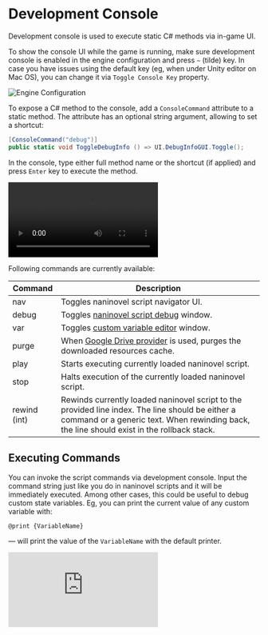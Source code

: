 ﻿# Development Console

Development console is used to execute static C# methods via in-game UI.

To show the console UI while the game is running, make sure development console is enabled in the engine configuration and press `~` (tilde) key. In case you have issues using the default key (eg, when under Unity editor on Mac OS), you can change it via `Toggle Console Key` property.

![Engine Configuration](https://i.gyazo.com/bc56a837c03d198e2d8141bdebc2e696.png)


To expose a C# method to the console, add a `ConsoleCommand` attribute to a static method. The attribute has an optional string argument, allowing to set a shortcut:

```csharp
[ConsoleCommand("debug")]
public static void ToggleDebugInfo () => UI.DebugInfoGUI.Toggle();
```

In the console, type either full method name or the shortcut (if applied) and press `Enter` key to execute the method.

<video class="video" loop autoplay><source src="https://i.gyazo.com/bd41a9a8fff91eb575b235a6b641dcce.mp4 " type="video/mp4"></video>

Following commands are currently available:

Command | Description
--- | ---
nav | Toggles naninovel script navigator UI.
debug | Toggles [naninovel script debug](/guide/naninovel-scripts.md#scripts-debug) window.
var | Toggles [custom variable editor](/guide/custom-variables.md#variables-debug) window.
purge | When [Google Drive provider](/guide/google-drive-integration.md) is used, purges the downloaded resources cache.
play | Starts executing currently loaded naninovel script.
stop | Halts execution of the currently loaded naninovel script.
rewind (int) | Rewinds currently loaded naninovel script to the provided line index. The line should be either a command or a generic text. When rewinding back, the line should exist in the rollback stack.

## Executing Commands

You can invoke the script commands via development console. Input the command string just like you do in naninovel scripts and it will be immediately executed. Among other cases, this could be useful to debug custom state variables. Eg, you can print the current value of any custom variable with:

```
@print {VariableName}
```

— will print the value of the `VariableName` with the default printer.

<div class="video-container">
    <iframe src="https://www.youtube-nocookie.com/embed/wcgTGro0_SE" frameborder="0" allow="accelerometer; autoplay; encrypted-media; gyroscope; picture-in-picture" allowfullscreen></iframe>
</div>